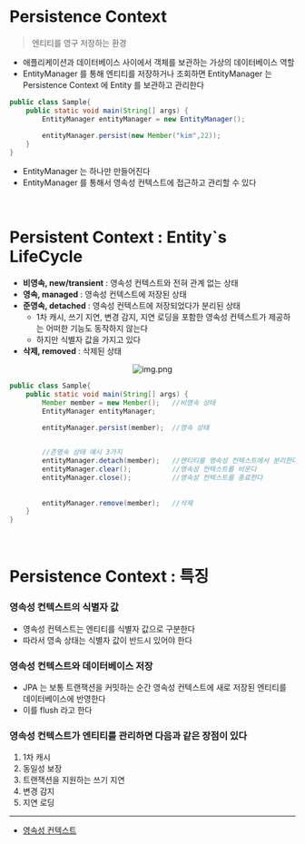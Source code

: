 # Persistence Context
> 엔티티를 영구 저장하는 환경

* 애플리케이션과 데이터베이스 사이에서 객체를 보관하는 가상의 데이터베이스 역할
* EntityManager 를 통해 엔티티를 저장하거나 조회하면 EntityManager 는 Persistence Context 에 Entity 를 보관하고 관리한다

```java
public class Sample{
    public static void main(String[] args) {
        EntityManager entityManager = new EntityManager();
        
        entityManager.persist(new Member("kim",22));
    }
}
```

* EntityManager 는 하나만 만들어진다
* EntityManager 를 통해서 영속성 컨텍스트에 접근하고 관리할 수 있다

<br>

# Persistent Context : Entity`s LifeCycle
* **비영속, new/transient** : 영속성 컨텍스트와 전혀 관계 없는 상태
* **영속, managed** : 영속성 컨텍스트에 저장된 상태
* **준영속, detached** : 영속성 컨텍스트에 저장되었다가 분리된 상태
  * 1차 캐시, 쓰기 지연, 변경 감지, 지연 로딩을 포함한 영속성 컨텍스트가 제공하는 어떠한 기능도 동작하지 않는다
  * 하지만 식별자 값을 가지고 있다
* **삭제, removed** : 삭제된 상태

<center>

![img.png](../🔲%20Image%20🔲/Spring/Persistent%20Context-LifeCycle.png)

</center>

```java
public class Sample{
    public static void main(String[] args) {
        Member member = new Member();   //비영속 상태
        EntityManager entityManager;
        
        entityManager.persist(member);  //영속 상태


        //준영속 상태 예시 3가지
        entityManager.detach(member);   //엔티티를 영속성 컨텍스트에서 분리한다
        entityManager.clear();          //영속성 컨텍스트를 비운다
        entityManager.close();          //영속성 컨텍스트를 종료한다
        
        
        entityManager.remove(member);   //삭제
    }
}
```

<br>

# Persistence Context : 특징

### 영속성 컨텍스트의 식별자 값
* 영속성 컨텍스트는 엔티티를 식별자 값으로 구분한다
* 따라서 영속 상태는 식별자 값이 반드시 있어야 한다

### 영속성 컨텍스트와 데이터베이스 저장
* JPA 는 보통 트랜잭션을 커밋하는 순간 영속성 컨텍스트에 새로 저장된 엔티티를 데이터베이스에 반영한다
* 이를 flush 라고 한다

### 영속성 컨텍스트가 엔티티를 관리하면 다음과 같은 장점이 있다
1. 1차 캐시
2. 동일성 보장
3. 트랜잭션을 지원하는 쓰기 지연
4. 변경 감지
5. 지연 로딩

- - -
* [영속성 컨텍스트](https://velog.io/@neptunes032/JPA-%EC%98%81%EC%86%8D%EC%84%B1-%EC%BB%A8%ED%85%8D%EC%8A%A4%ED%8A%B8%EB%9E%80)